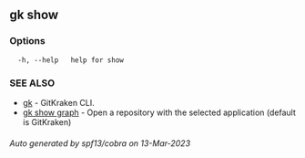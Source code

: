 ## gk show



### Options

```
  -h, --help   help for show
```

### SEE ALSO

* [gk](gk.md)	 - GitKraken CLI.
* [gk show graph](gk_show_graph.md)	 - Open a repository with the selected application (default is GitKraken)

###### Auto generated by spf13/cobra on 13-Mar-2023
